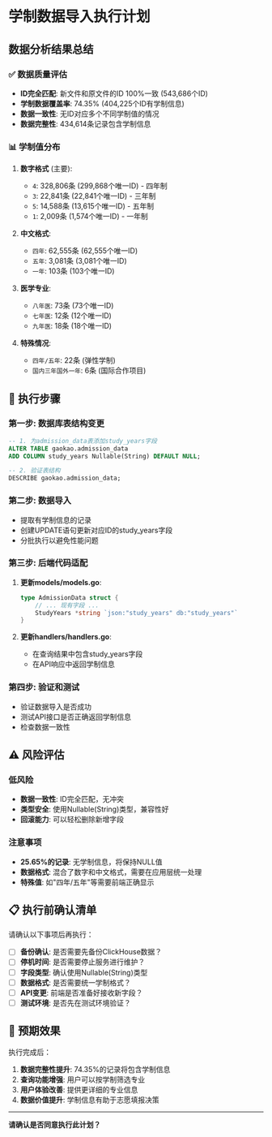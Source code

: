 # 学制数据导入执行计划

## 数据分析结果总结

### ✅ 数据质量评估
- **ID完全匹配**: 新文件和原文件的ID 100%一致 (543,686个ID)
- **学制数据覆盖率**: 74.35% (404,225个ID有学制信息)
- **数据一致性**: 无ID对应多个不同学制值的情况
- **数据完整性**: 434,614条记录包含学制信息

### 📊 学制值分布
1. **数字格式** (主要):
   - `4`: 328,806条 (299,868个唯一ID) - 四年制
   - `3`: 22,841条 (22,841个唯一ID) - 三年制  
   - `5`: 14,588条 (13,615个唯一ID) - 五年制
   - `1`: 2,009条 (1,574个唯一ID) - 一年制

2. **中文格式**:
   - `四年`: 62,555条 (62,555个唯一ID)
   - `五年`: 3,081条 (3,081个唯一ID)
   - `一年`: 103条 (103个唯一ID)

3. **医学专业**:
   - `八年医`: 73条 (73个唯一ID)
   - `七年医`: 12条 (12个唯一ID)
   - `九年医`: 18条 (18个唯一ID)

4. **特殊情况**:
   - `四年/五年`: 22条 (弹性学制)
   - `国内三年国外一年`: 6条 (国际合作项目)

## 🔄 执行步骤

### 第一步: 数据库表结构变更
```sql
-- 1. 为admission_data表添加study_years字段
ALTER TABLE gaokao.admission_data 
ADD COLUMN study_years Nullable(String) DEFAULT NULL;

-- 2. 验证表结构
DESCRIBE gaokao.admission_data;
```

### 第二步: 数据导入
- 提取有学制信息的记录
- 创建UPDATE语句更新对应ID的study_years字段
- 分批执行以避免性能问题

### 第三步: 后端代码适配
1. **更新models/models.go**:
   ```go
   type AdmissionData struct {
       // ... 现有字段 ...
       StudyYears *string `json:"study_years" db:"study_years"`
   }
   ```

2. **更新handlers/handlers.go**:
   - 在查询结果中包含study_years字段
   - 在API响应中返回学制信息

### 第四步: 验证和测试
- 验证数据导入是否成功
- 测试API接口是否正确返回学制信息
- 检查数据一致性

## ⚠️ 风险评估

### 低风险
- **数据一致性**: ID完全匹配，无冲突
- **类型安全**: 使用Nullable(String)类型，兼容性好
- **回滚能力**: 可以轻松删除新增字段

### 注意事项
- **25.65%的记录**: 无学制信息，将保持NULL值
- **数据格式**: 混合了数字和中文格式，需要在应用层统一处理
- **特殊值**: 如"四年/五年"等需要前端正确显示

## 📋 执行前确认清单

请确认以下事项后再执行：

- [ ] **备份确认**: 是否需要先备份ClickHouse数据？
- [ ] **停机时间**: 是否需要停止服务进行维护？
- [ ] **字段类型**: 确认使用Nullable(String)类型
- [ ] **数据格式**: 是否需要统一学制格式？
- [ ] **API变更**: 前端是否准备好接收新字段？
- [ ] **测试环境**: 是否先在测试环境验证？

## 🚀 预期效果

执行完成后：
1. **数据完整性提升**: 74.35%的记录将包含学制信息
2. **查询功能增强**: 用户可以按学制筛选专业
3. **用户体验改善**: 提供更详细的专业信息
4. **数据价值提升**: 学制信息有助于志愿填报决策

---

**请确认是否同意执行此计划？** 